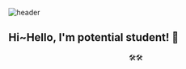![header](https://capsule-render.vercel.app/api?type=waving&color=339af0&height=200&section=header&text=HansikHwang🐳&fontSize=70&fontColor=343a40)



## Hi~Hello, I'm potential student! 🌟

<center>🛠🛠</center>
